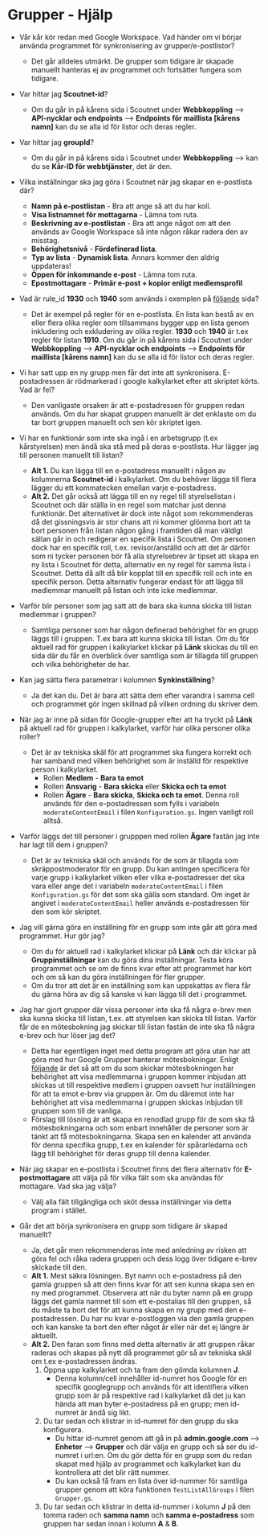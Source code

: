 # Grupper - Hjälp
* Vår kår kör redan med Google Workspace. Vad händer om vi börjar använda programmet för synkronisering av grupper/e-postlistor?
  - Det går alldeles utmärkt. De grupper som tidigare är skapade manuellt hanteras ej av programmet och fortsätter fungera som tidigare.

* Var hittar jag **Scoutnet-id**?
  - Om du går in på kårens sida i Scoutnet under **Webbkoppling** --> **API-nycklar och endpoints** --> **Endpoints för maillista [kårens namn]** kan du se alla id för listor och deras regler.

* Var hittar jag **groupId**?
  - Om du går in på kårens sida i Scoutnet under **Webbkoppling** --> kan du se **Kår-ID för webbtjänster**, det är den.

* Vilka inställningar ska jag göra i Scoutnet när jag skapar en e-postlista där?
  - **Namn på e-postlistan** - Bra att ange så att du har koll.
  - **Visa listnamnet för mottagarna** - Lämna tom ruta.
  - **Beskrivning av e-postlistan** - Bra att ange något om att den används av Google Workspace så inte någon råkar radera den av misstag.
  - **Behörighetsnivå** - **Fördefinerad lista**.
  - **Typ av lista** - **Dynamisk lista**. Annars kommer den aldrig uppdateras!
  - **Öppen för inkommande e-post** - Lämna tom ruta.
  - **Epostmottagare** - **Primär e-post + kopior enligt medlemsprofil**

* Vad är rule_id **1930** och **1940** som används i exemplen på [följande](./Grupper-Hur-gör-jag-för-att) sida?
  - Det är exempel på regler för en e-postlista. En lista kan bestå av en eller flera olika regler som tillsammans bygger upp en lista genom inkludering och exkludering av olika regler. **1930** och **1940** är t.ex regler för listan **1910**. Om du går in på kårens sida i Scoutnet under **Webbkoppling** --> **API-nycklar och endpoints** --> **Endpoints för maillista [kårens namn]** kan du se alla id för listor och deras regler.

* Vi har satt upp en ny grupp men får det inte att synkronisera. E-postadressen är rödmarkerad
i google kalkylarket efter att skriptet körts. Vad är fel?
  - Den vanligaste orsaken är att e-postadressen för gruppen redan används. Om du har skapat
gruppen manuellt är det enklaste om du tar bort gruppen manuellt och sen kör skriptet igen.

* Vi har en funktionär som inte ska ingå i en arbetsgrupp (t.ex kårstyrelsen) men ändå ska stå
med på deras e-postlista. Hur lägger jag till personen manuellt till listan?
  - **Alt 1.** Du kan lägga till en e-postadress manuellt i någon av kolumnerna **Scoutnet-id** i kalkylarket. Om du behöver lägga till flera lägger du ett kommatecken emellan varje e-postadress.
  - **Alt 2.** Det går också att lägga till en ny regel till styrelselistan i Scoutnet och där
  ställa in en regel som matchar just denna funktionär. Det alternativet är dock inte något
  som rekommenderas då det gissningsvis är stor chans att ni kommer glömma bort att ta bort
  personen från listan någon gång i framtiden då man väldigt sällan går in och redigerar en
  specifik lista i Scoutnet. Om personen dock har en specifik roll, t.ex. revisor/anställd och
  att det är därför som ni tycker personen bör få alla styrelsebrev är tipset att skapa en ny
  lista i Scoutnet för detta, alternativ en ny regel för samma lista i Scoutnet. Detta då allt
  då blir kopplat till en specifik roll och inte en specifik person. Detta alternativ fungerar
  endast för att lägga till medlemmar manuellt på listan och inte icke medlemmar.

* Varför blir personer som jag satt att de bara ska kunna skicka till listan medlemmar i gruppen?
  - Samtliga personer som har någon definerad behörighet för en grupp läggs till i gruppen. T.ex bara att kunna skicka till listan. Om du för aktuell rad för gruppen i kalkylarket klickar på **Länk** skickas du till en sida där du får en överblick över samtliga som är tillagda till gruppen och vilka behörigheter de har.

* Kan jag sätta flera parametrar i kolumnen **Synkinställning**?
  - Ja det kan du. Det är bara att sätta dem efter varandra i samma cell och programmet gör ingen skillnad på vilken ordning du skriver dem.

* När jag är inne på sidan för Google-grupper efter att ha tryckt på **Länk** på aktuell rad för gruppen i kalkylarket, varför har olika personer olika roller?
  - Det är av tekniska skäl för att programmet ska fungera korrekt och har samband med vilken behörighet som är inställd för respektive person i kalkylarket.
    - Rollen **Medlem** - **Bara ta emot**
    - Rollen **Ansvarig** - **Bara skicka** eller **Skicka och ta emot**
    - Rollen **Ägare** - **Bara skicka**, **Skicka och ta emot**. Denna roll används för den e-postadressen som fylls i variabeln `moderateContentEmail` i filen `Konfiguration.gs`. Ingen vanligt roll alltså.

* Varför läggs det till personer i grupppen med rollen **Ägare** fastän jag inte har lagt till dem i gruppen?
  - Det är av tekniska skäl och används för de som är tillagda som skräppostmoderator för en grupp. Du kan antingen specificera för varje grupp i kalkylarket vilken eller vilka e-postadresser det ska vara eller ange det i variabeln `moderateContentEmail` i filen `Konfiguration.gs` för det som ska gälla som standard. Om inget är angivet i `moderateContentEmail` heller används e-postadressen för den som kör skriptet.

* Jag vill gärna göra en inställning för en grupp som inte går att göra med programmet. Hur gör jag?
  - Om du för aktuell rad i kalkylarket klickar på **Länk** och där klickar på **Gruppinställningar** kan du göra dina inställningar. Testa köra programmet och se om de finns kvar efter att programmet har kört och om så kan du göra inställningen för fler grupper.
  - Om du tror att det är en inställning som kan uppskattas av flera får du gärna höra av dig så kanske vi kan lägga till det i programmet.

* Jag har gjort grupper där vissa personer inte ska få några e-brev men ska kunna skicka till listan, t.ex. att styrelsen kan skicka till listan. Varför får de en mötesbokning jag skickar till listan fastän de inte ska få några e-brev och hur löser jag det?
  - Detta har egentligen inget med detta program att göra utan har att göra med hur Google Grupper hanterar mötesbokningar. Enligt [följande](https://support.google.com/calendar/answer/172013?hl=en) är det så att om du som skickar mötesbokningen har behörighet att visa medlemmarna i gruppen kommer inbjudan att skickas ut till respektive medlem i gruppen oavsett hur inställningen för att ta emot e-brev via gruppen är. Om du däremot inte har behörighet att visa medlemmarna i gruppen skickas inbjudan till gruppen som till de vanliga.
  - Förslag till lösning är att skapa en renodlad grupp för de som ska få mötesbokningarna och som enbart innehåller de personer som är tänkt att få mötesbokningarna.
  Skapa sen en kalender att använda för denna specifika grupp, t.ex en kalender för spårarledarna och lägg till behörighet för deras grupp till denna kalender.

* När jag skapar en e-postlista i Scoutnet finns det flera alternativ för **E-postmottagare** att välja på för vilka fält som ska användas för mottagare. Vad ska jag välja?
  - Välj alla fält tillgängliga och sköt dessa inställningar via detta program i stället.

* Går det att börja synkronisera en grupp som tidigare är skapad manuellt?
  - Ja, det går men rekommenderas inte med anledning av risken att göra fel och råka radera gruppen och dess logg över tidigare e-brev skickade till den.
  - **Alt 1.** Mest säkra lösningen. Byt namn och e-postadress på den gamla gruppen så att den finns kvar för att sen kunna skapa sen en ny med programmet. Observera att när du byter namn på en grupp läggs det gamla namnet till som ett e-postalias till den gruppen, så du måste ta bort det för att kunna skapa en ny grupp med den e-postadressen. Du har nu kvar e-postloggen via den gamla gruppen och kan kanske ta bort den efter något år eller när det ej längre är aktuellt.
  - **Alt 2.** Den faran som finns med detta alternativ är att gruppen råkar raderas och skapas på nytt då programmet gör så av tekniska skäl om t.ex e-postadressen ändras.
    1. Öppna upp kalkylarket och ta fram den gömda kolumnen **J**.
       - Denna kolumn/cell innehåller id-numret hos Google för en specifik googlegrupp och används för att identifiera vilken grupp som är på respektive rad i kalkylarket då det ju kan hända att man byter e-postadress på en grupp; men id-numret är ändå sig likt.
    1. Du tar sedan och klistrar in id-numret för den grupp du ska konfigurera.
        - Du hittar id-numret genom att gå in på **admin.google.com** --> **Enheter** --> **Grupper** och där välja en grupp och så ser du id-numret i url:en. Om du gör detta för en grupp som du redan skapat med hjälp av programmet och kalkylarket kan du kontrollera att det blir rätt nummer.
        - Du kan också få fram en lista över id-nummer för samtliga grupper genom att köra funktionen `TestListAllGroups` i filen `Grupper.gs`.
    1. Du tar sedan och klistrar in detta id-nummer i kolumn **J** på den tomma raden och **samma namn** och **samma e-postadress** som gruppen har sedan innan i kolumn **A** & **B**.
